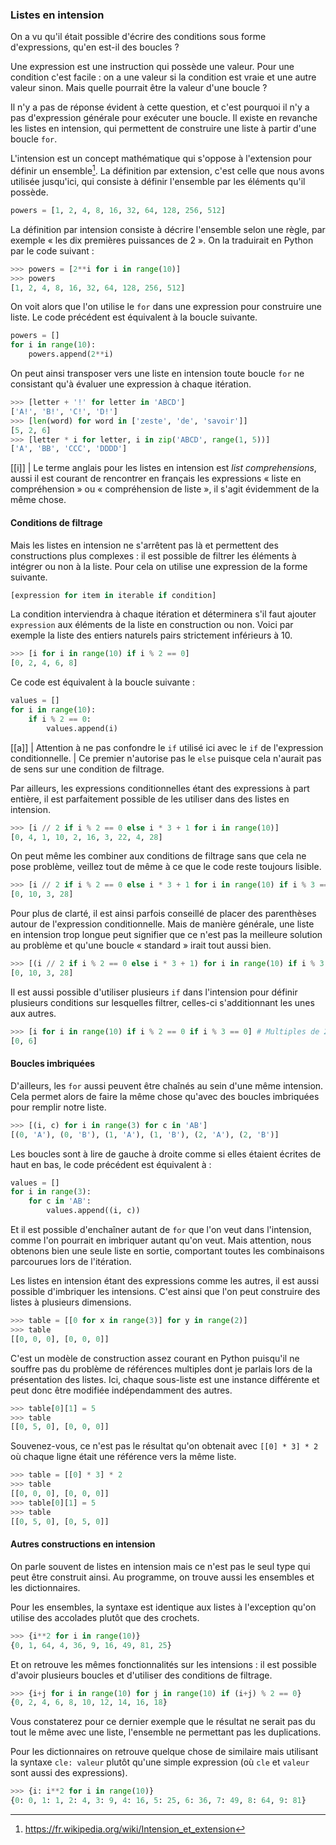 ### Listes en intension

On a vu qu'il était possible d'écrire des conditions sous forme d'expressions, qu'en est-il des boucles ?

Une expression est une instruction qui possède une valeur.
Pour une condition c'est facile : on a une valeur si la condition est vraie et une autre valeur sinon.
Mais quelle pourrait être la valeur d'une boucle ?

Il n'y a pas de réponse évident à cette question, et c'est pourquoi il n'y a pas d'expression générale pour exécuter une boucle.
Il existe en revanche les listes en intension, qui permettent de construire une liste à partir d'une boucle `for`.

L'intension est un concept mathématique qui s'oppose à l'extension pour définir un ensemble[^intension_extension].
La définition par extension, c'est celle que nous avons utilisée jusqu'ici, qui consiste à définir l'ensemble par les éléments qu'il possède.

```python
powers = [1, 2, 4, 8, 16, 32, 64, 128, 256, 512]
```

La définition par intension consiste à décrire l'ensemble selon une règle, par exemple « les dix premières puissances de 2 ».
On la traduirait en Python par le code suivant :

```python
>>> powers = [2**i for i in range(10)]
>>> powers
[1, 2, 4, 8, 16, 32, 64, 128, 256, 512]
```

[^intension_extension]: <https://fr.wikipedia.org/wiki/Intension_et_extension>

On voit alors que l'on utilise le `for` dans une expression pour construire une liste.
Le code précédent est équivalent à la boucle suivante.

```python
powers = []
for i in range(10):
    powers.append(2**i)
```

On peut ainsi transposer vers une liste en intension toute boucle `for` ne consistant qu'à évaluer une expression à chaque itération.

```python
>>> [letter + '!' for letter in 'ABCD']
['A!', 'B!', 'C!', 'D!']
>>> [len(word) for word in ['zeste', 'de', 'savoir']]
[5, 2, 6]
>>> [letter * i for letter, i in zip('ABCD', range(1, 5))]
['A', 'BB', 'CCC', 'DDDD']
```

[[i]]
| Le terme anglais pour les listes en intension est _list comprehensions_, aussi il est courant de rencontrer en français les expressions « liste en compréhension » ou « compréhension de liste », il s'agit évidemment de la même chose.

#### Conditions de filtrage

Mais les listes en intension ne s'arrêtent pas là et permettent des constructions plus complexes : il est possible de filtrer les éléments à intégrer ou non à la liste.
Pour cela on utilise une expression de la forme suivante.

```python
[expression for item in iterable if condition]
```

La condition interviendra à chaque itération et déterminera s'il faut ajouter `expression` aux éléments de la liste en construction ou non.
Voici par exemple la liste des entiers naturels pairs strictement inférieurs à 10.

```python
>>> [i for i in range(10) if i % 2 == 0]
[0, 2, 4, 6, 8]
```

Ce code est équivalent à la boucle suivante :

```python
values = []
for i in range(10):
    if i % 2 == 0:
        values.append(i)
```

[[a]]
| Attention à ne pas confondre le `if` utilisé ici avec le `if` de l'expression conditionnelle.
| Ce premier n'autorise pas le `else` puisque cela n'aurait pas de sens sur une condition de filtrage.

Par ailleurs, les expressions conditionnelles étant des expressions à part entière, il est parfaitement possible de les utiliser dans des listes en intension.

```python
>>> [i // 2 if i % 2 == 0 else i * 3 + 1 for i in range(10)]
[0, 4, 1, 10, 2, 16, 3, 22, 4, 28]
```

On peut même les combiner aux conditions de filtrage sans que cela ne pose problème, veillez tout de même à ce que le code reste toujours lisible.

```python
>>> [i // 2 if i % 2 == 0 else i * 3 + 1 for i in range(10) if i % 3 == 0]
[0, 10, 3, 28]
```

Pour plus de clarté, il est ainsi parfois conseillé de placer des parenthèses autour de l'expression conditionnelle.
Mais de manière générale, une liste en intension trop longue peut signifier que ce n'est pas la meilleure solution au problème et qu'une boucle « standard » irait tout aussi bien.

```python
>>> [(i // 2 if i % 2 == 0 else i * 3 + 1) for i in range(10) if i % 3 == 0]
[0, 10, 3, 28]
```

Il est aussi possible d'utiliser plusieurs `if` dans l'intension pour définir plusieurs conditions sur lesquelles filtrer, celles-ci s'additionnant les unes aux autres.

```python
>>> [i for i in range(10) if i % 2 == 0 if i % 3 == 0] # Multiples de 2 et 3
[0, 6]
```

#### Boucles imbriquées

D'ailleurs, les `for` aussi peuvent être chaînés au sein d'une même intension.
Cela permet alors de faire la même chose qu'avec des boucles imbriquées pour remplir notre liste.

```python
>>> [(i, c) for i in range(3) for c in 'AB']
[(0, 'A'), (0, 'B'), (1, 'A'), (1, 'B'), (2, 'A'), (2, 'B')]
```

Les boucles sont à lire de gauche à droite comme si elles étaient écrites de haut en bas, le code précédent est équivalent à :

```python
values = []
for i in range(3):
    for c in 'AB':
        values.append((i, c))
```

Et il est possible d'enchaîner autant de `for` que l'on veut dans l'intension, comme l'on pourrait en imbriquer autant qu'on veut.
Mais attention, nous obtenons bien une seule liste en sortie, comportant toutes les combinaisons parcourues lors de l'itération.

Les listes en intension étant des expressions comme les autres, il est aussi possible d'imbriquer les intensions.
C'est ainsi que l'on peut construire des listes à plusieurs dimensions.

```python
>>> table = [[0 for x in range(3)] for y in range(2)]
>>> table
[[0, 0, 0], [0, 0, 0]]
```

C'est un modèle de construction assez courant en Python puisqu'il ne souffre pas du problème de références multiples dont je parlais lors de la présentation des listes.
Ici, chaque sous-liste est une instance différente et peut donc être modifiée indépendamment des autres.

```python
>>> table[0][1] = 5
>>> table
[[0, 5, 0], [0, 0, 0]]
```

Souvenez-vous, ce n'est pas le résultat qu'on obtenait avec `[[0] * 3] * 2` où chaque ligne était une référence vers la même liste.

```python
>>> table = [[0] * 3] * 2
>>> table
[[0, 0, 0], [0, 0, 0]]
>>> table[0][1] = 5
>>> table
[[0, 5, 0], [0, 5, 0]]
```

#### Autres constructions en intension

On parle souvent de listes en intension mais ce n'est pas le seul type qui peut être construit ainsi.
Au programme, on trouve aussi les ensembles et les dictionnaires.

Pour les ensembles, la syntaxe est identique aux listes à l'exception qu'on utilise des accolades plutôt que des crochets.

```python
>>> {i**2 for i in range(10)}
{0, 1, 64, 4, 36, 9, 16, 49, 81, 25}
```

Et on retrouve les mêmes fonctionnalités sur les intensions : il est possible d'avoir plusieurs boucles et d'utiliser des conditions de filtrage.

```python
>>> {i+j for i in range(10) for j in range(10) if (i+j) % 2 == 0}
{0, 2, 4, 6, 8, 10, 12, 14, 16, 18}
```

Vous constaterez pour ce dernier exemple que le résultat ne serait pas du tout le même avec une liste, l'ensemble ne permettant pas les duplications.

Pour les dictionnaires on retrouve quelque chose de similaire mais utilisant la syntaxe `cle: valeur` plutôt qu'une simple expression (où `cle` et `valeur` sont aussi des expressions).

```python
>>> {i: i**2 for i in range(10)}
{0: 0, 1: 1, 2: 4, 3: 9, 4: 16, 5: 25, 6: 36, 7: 49, 8: 64, 9: 81}
```
